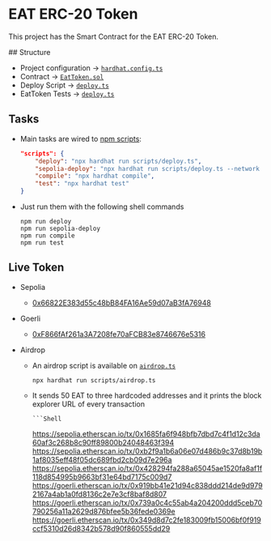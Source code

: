 # EAT ERC-20 Token

This project has the Smart Contract for the EAT ERC-20 Token.

## Structure

-   Project configuration -> [`hardhat.config.ts`](./hardhat.config.ts)
-   Contract -> [`EatToken.sol`](./contracts/EatToken.sol)
-   Deploy Script -> [`deploy.ts`](./scripts/deploy.ts)
-   EatToken Tests -> [`deploy.ts`](./test/EatToken.ts)

## Tasks

-   Main tasks are wired to [npm scripts](./package.json):

    ```JSON
    "scripts": {
        "deploy": "npx hardhat run scripts/deploy.ts",
        "sepolia-deploy": "npx hardhat run scripts/deploy.ts --network sepolia",
        "compile": "npx hardhat compile",
        "test": "npx hardhat test"
    }
    ```

-   Just run them with the following shell commands

    ```Shell
    npm run deploy
    npm run sepolia-deploy
    npm run compile
    npm run test
    ```

## Live Token

-   Sepolia
    -   [0x66822E383d55c48bB84FA16Ae59d07aB3fA76948](https://sepolia.etherscan.io/address/0x66822E383d55c48bB84FA16Ae59d07aB3fA76948#code)
-   Goerli
    -   [0xF866fAf261a3A7208fe70aFCB83e8746676e5316](https://goerli.etherscan.io/address/0xF866fAf261a3A7208fe70aFCB83e8746676e5316#code)
-   Airdrop

    -   An airdrop script is available on [`airdrop.ts`](./scripts/airdrop.ts)

        ```Shell
        npx hardhat run scripts/airdrop.ts
        ```

    -   It sends 50 EAT to three hardcoded addresses and it prints the block explorer URL of every transaction

            ```Shell

        https://sepolia.etherscan.io/tx/0x1685fa6f948bfb7dbd7c4f1d12c3da60af3c268b8c90ff89800b24048463f394
        https://sepolia.etherscan.io/tx/0xb2f9a1b6a06e07d486b9c37d8b19b1af8035eff48f05dc689fbd2cb09d7e296a
        https://sepolia.etherscan.io/tx/0x428294fa288a65045ae1520fa8af1f118d854995b9663bf31e64bd7175c009d7
        https://goerli.etherscan.io/tx/0x919bb41e21d94c838ddd214de9d9792167a4ab1a0fd8136c2e7e3cf8baf8d807
        https://goerli.etherscan.io/tx/0x739a0c4c55ab4a204200ddd5ceb70790256a11a2629d876bfee5b36fede0369e
        https://goerli.etherscan.io/tx/0x349d8d7c2fe183009fb15006bf0f919ccf5310d26d8342b578d90f860555dd29

        ```

        ```
